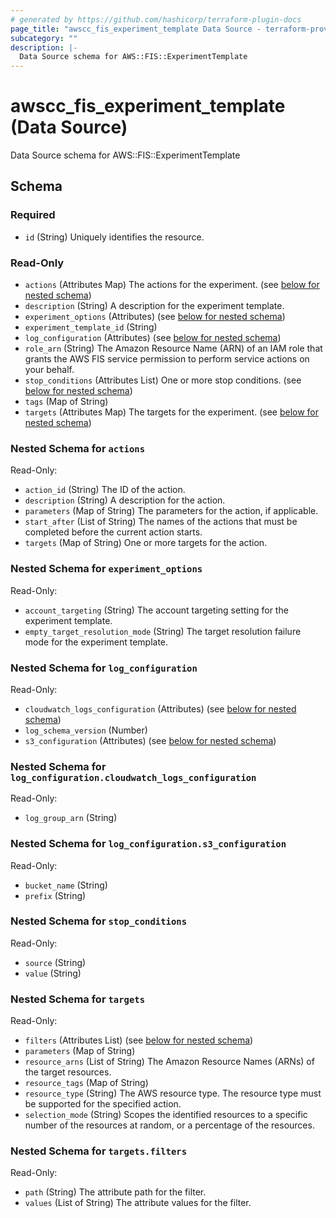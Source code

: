 ```yaml
---
# generated by https://github.com/hashicorp/terraform-plugin-docs
page_title: "awscc_fis_experiment_template Data Source - terraform-provider-awscc"
subcategory: ""
description: |-
  Data Source schema for AWS::FIS::ExperimentTemplate
---
```


# awscc_fis_experiment_template (Data Source)

Data Source schema for AWS::FIS::ExperimentTemplate



<!-- schema generated by tfplugindocs -->
## Schema

### Required

- `id` (String) Uniquely identifies the resource.

### Read-Only

- `actions` (Attributes Map) The actions for the experiment. (see [below for nested schema](#nestedatt--actions))
- `description` (String) A description for the experiment template.
- `experiment_options` (Attributes) (see [below for nested schema](#nestedatt--experiment_options))
- `experiment_template_id` (String)
- `log_configuration` (Attributes) (see [below for nested schema](#nestedatt--log_configuration))
- `role_arn` (String) The Amazon Resource Name (ARN) of an IAM role that grants the AWS FIS service permission to perform service actions on your behalf.
- `stop_conditions` (Attributes List) One or more stop conditions. (see [below for nested schema](#nestedatt--stop_conditions))
- `tags` (Map of String)
- `targets` (Attributes Map) The targets for the experiment. (see [below for nested schema](#nestedatt--targets))

<a id="nestedatt--actions"></a>
### Nested Schema for `actions`

Read-Only:

- `action_id` (String) The ID of the action.
- `description` (String) A description for the action.
- `parameters` (Map of String) The parameters for the action, if applicable.
- `start_after` (List of String) The names of the actions that must be completed before the current action starts.
- `targets` (Map of String) One or more targets for the action.


<a id="nestedatt--experiment_options"></a>
### Nested Schema for `experiment_options`

Read-Only:

- `account_targeting` (String) The account targeting setting for the experiment template.
- `empty_target_resolution_mode` (String) The target resolution failure mode for the experiment template.


<a id="nestedatt--log_configuration"></a>
### Nested Schema for `log_configuration`

Read-Only:

- `cloudwatch_logs_configuration` (Attributes) (see [below for nested schema](#nestedatt--log_configuration--cloudwatch_logs_configuration))
- `log_schema_version` (Number)
- `s3_configuration` (Attributes) (see [below for nested schema](#nestedatt--log_configuration--s3_configuration))

<a id="nestedatt--log_configuration--cloudwatch_logs_configuration"></a>
### Nested Schema for `log_configuration.cloudwatch_logs_configuration`

Read-Only:

- `log_group_arn` (String)


<a id="nestedatt--log_configuration--s3_configuration"></a>
### Nested Schema for `log_configuration.s3_configuration`

Read-Only:

- `bucket_name` (String)
- `prefix` (String)



<a id="nestedatt--stop_conditions"></a>
### Nested Schema for `stop_conditions`

Read-Only:

- `source` (String)
- `value` (String)


<a id="nestedatt--targets"></a>
### Nested Schema for `targets`

Read-Only:

- `filters` (Attributes List) (see [below for nested schema](#nestedatt--targets--filters))
- `parameters` (Map of String)
- `resource_arns` (List of String) The Amazon Resource Names (ARNs) of the target resources.
- `resource_tags` (Map of String)
- `resource_type` (String) The AWS resource type. The resource type must be supported for the specified action.
- `selection_mode` (String) Scopes the identified resources to a specific number of the resources at random, or a percentage of the resources.

<a id="nestedatt--targets--filters"></a>
### Nested Schema for `targets.filters`

Read-Only:

- `path` (String) The attribute path for the filter.
- `values` (List of String) The attribute values for the filter.
